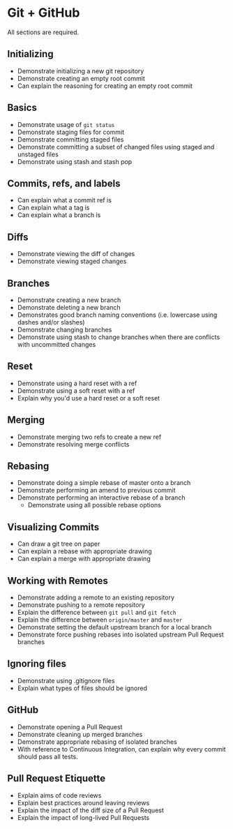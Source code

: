 # Git + GitHub

All sections are required.

## Initializing 

* Demonstrate initializing a new git repository
* Demonstrate creating an empty root commit
* Can explain the reasoning for creating an empty root commit

## Basics

* Demonstrate usage of `git status`
* Demonstrate staging files for commit
* Demonstrate committing staged files
* Demonstrate committing a subset of changed files using staged and unstaged files
* Demonstrate using stash and stash pop

## Commits, refs, and labels 

* Can explain what a commit ref is
* Can explain what a tag is
* Can explain what a branch is

## Diffs

* Demonstrate viewing the diff of changes
* Demonstrate viewing staged changes

## Branches

* Demonstrate creating a new branch
* Demonstrate deleting a new branch
* Demonstrates good branch naming conventions (i.e. lowercase using dashes and/or slashes)
* Demonstrate changing branches
* Demonstrate using stash to change branches when there are conflicts with uncommitted changes

## Reset

* Demonstrate using a hard reset with a ref
* Demonstrate using a soft reset with a ref 
* Explain why you'd use a hard reset or a soft reset

## Merging

* Demonstrate merging two refs to create a new ref
* Demonstrate resolving merge conflicts

## Rebasing

* Demonstrate doing a simple rebase of master onto a branch 
* Demonstrate performing an amend to previous commit
* Demonstrate performing an interactive rebase of a branch
  * Demonstrate using all possible rebase options

## Visualizing Commits

* Can draw a git tree on paper
* Can explain a rebase with appropriate drawing
* Can explain a merge with appropriate drawing

## Working with Remotes

* Demonstrate adding a remote to an existing repository
* Demonstrate pushing to a remote repository
* Explain the difference between `git pull` and `git fetch`
* Explain the difference between `origin/master` and `master`
* Demonstrate setting the default upstream branch for a local branch
* Demonstrate force pushing rebases into isolated upstream Pull Request branches

## Ignoring files

* Demonstrate using .gitignore files
* Explain what types of files should be ignored

## GitHub

* Demonstrate opening a Pull Request
* Demonstrate cleaning up merged branches
* Demonstrate appropriate rebasing of isolated branches
* With reference to Continuous Integration, can explain why every commit should pass all tests.

## Pull Request Etiquette

* Explain aims of code reviews
* Explain best practices around leaving reviews
* Explain the impact of the diff size of a Pull Request
* Explain the impact of long-lived Pull Requests


